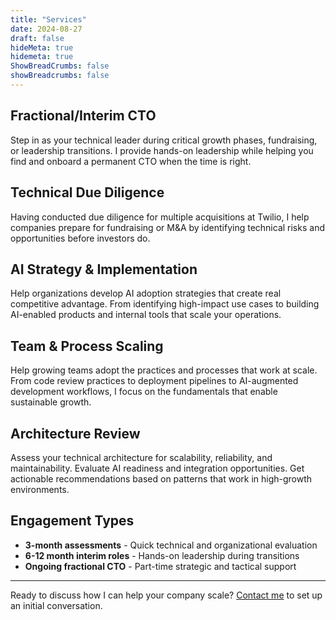 ```yaml
---
title: "Services"
date: 2024-08-27
draft: false
hideMeta: true
hidemeta: true
ShowBreadCrumbs: false
showBreadcrumbs: false
---
```


## Fractional/Interim CTO

Step in as your technical leader during critical growth phases, fundraising, or leadership transitions. I provide hands-on leadership while helping you find and onboard a permanent CTO when the time is right.

## Technical Due Diligence

Having conducted due diligence for multiple acquisitions at Twilio, I help companies prepare for fundraising or M&A by identifying technical risks and opportunities before investors do.

## AI Strategy & Implementation

Help organizations develop AI adoption strategies that create real competitive advantage. From identifying high-impact use cases to building AI-enabled products and internal tools that scale your operations.

## Team & Process Scaling

Help growing teams adopt the practices and processes that work at scale. From code review practices to deployment pipelines to AI-augmented development workflows, I focus on the fundamentals that enable sustainable growth.

## Architecture Review

Assess your technical architecture for scalability, reliability, and maintainability. Evaluate AI readiness and integration opportunities. Get actionable recommendations based on patterns that work in high-growth environments.

## Engagement Types

- **3-month assessments** - Quick technical and organizational evaluation
- **6-12 month interim roles** - Hands-on leadership during transitions
- **Ongoing fractional CTO** - Part-time strategic and tactical support

---

Ready to discuss how I can help your company scale? [Contact me](mailto:contact@aiscale.no) to set up an initial conversation.